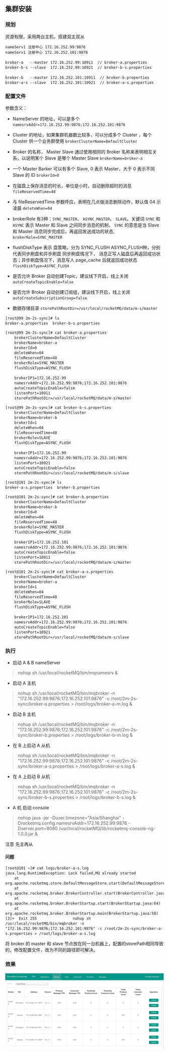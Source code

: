 ## 集群安装
### 规划
资源有限，采用两台主机，搭建双主双从
````
nameServ1 注册中心 172.16.252.99:9876
nameServ1 注册中心 172.16.252.101:9876

broker-a   --master 172.16.252.99:10911  // broker-a.properties
broker-b-s --slave  172.16.252.99:10921  // broker-b-s.properties

broker-b   --master 172.16.252.101:10911  // broker-b.properties
broker-a-s --slave  172.16.252.101:10921  // broker-a-s.properties
````
### 配置文件
参数含义：
- NameServer 的地址，可以是多个 `namesrvAddr=172.16.252.99:9876;172.16.252.101:9876`

- Cluster 的地址，如果集群机器数比较多，可以分成多个 Cluster ，每个Cluster 供一个业务群使用 `brokerClusterName=DefaultCluster`

- Broker 的名称， Master Slave 通过使用相同的 Broker 名称来表明相互关系，以说明某个 Slave 是哪个 Master Slave `brokerName=broker-a`

- 一个 Master Barker 可以有多个 Slave, 0 表示 Master，大于 0 表示不同 Slave 的 ID `brokerId=0`

- 在磁盘上保存消息的时长，单位是小时，自动删除超时的消息 `fileReservedTime=48`

- 与 fileReservedTime 参数呼应，表明在几点做消息删除动作，默认值 04 示凌晨 `deleteWhen=04`

- brokerRole 有3种：`SYNC_MASTER`、 `ASYNC_MASTER`、 `SLAVE`。关键词 `SYNC` 和 `ASYNC` 表示 Master 和 Slave 之间同步消息的机制，
`SYNC` 的意思是当 Slave 和 Master 消息同步完成后，再返回发送成功的状态,  `brokerRole=SYNC_MASTER`

- flushDiskType 表示 盘策略，分为 SYNC_FLUSH ASYNC_FLUSH种，分别代表同步刷盘和异步刷盘 同步刷盘情况下，
消息正写人磁盘后再返回成功状态；异步刷盘情况下，消息写人 page_cache 后就返回成功状态  `flushDiskType=ASYNC_FLUSH`

- 是否允许 Broker 自动创建Topic，建议线下开启，线上关闭 `autoCreateTopicEnable=false`

- 是否允许 Broker 自动创建订阅组，建议线下开启，线上关闭 `autoCreateSubscriptionGroup=false`

- 数据存储目录 `storePathRootDir=/usr/local/rocketMQ/data/m-s/master`
````
[root@99 2m-2s-sync]# ls
broker-a.properties  broker-b-s.properties
````
````
[root@99 2m-2s-sync]# cat broker-a.properties
    brokerClusterName=DefaultCluster
    brokerName=broker-a
    brokerId=0
    deleteWhen=04
    fileReservedTime=48
    brokerRole=SYNC_MASTER
    flushDiskType=ASYNC_FLUSH
    
    brokerIP1=172.16.252.99
    namesrvAddr=172.16.252.99:9876;172.16.252.101:9876
    autoCreateTopicEnable=false
    listenPort=10911
    storePathRootDir=/usr/local/rocketMQ/data/m-s/master
````
````
[root@99 2m-2s-sync]# cat broker-b-s.properties
    brokerClusterName=DefaultCluster
    brokerName=broker-b
    brokerId=1
    deleteWhen=04
    fileReservedTime=48
    brokerRole=SLAVE
    flushDiskType=ASYNC_FLUSH
    
    brokerIP1=172.16.252.99
    namesrvAddr=172.16.252.99:9876;172.16.252.101:9876
    listenPort=10921
    autoCreateTopicEnable=false
    storePathRootDir=/usr/local/rocketMQ/data/m-s/slave
````
````
[root@101 2m-2s-sync]# ls
broker-a-s.properties  broker-b.properties  
````
````
[root@101 2m-2s-sync]# cat broker-b.properties
    brokerClusterName=DefaultCluster
    brokerName=broker-b
    brokerId=0
    deleteWhen=04
    fileReservedTime=48
    brokerRole=SYNC_MASTER
    flushDiskType=ASYNC_FLUSH
    
    brokerIP1=172.16.252.101
    namesrvAddr=172.16.252.99:9876;172.16.252.101:9876
    autoCreateTopicEnable=false
    listenPort=10911
    storePathRootDir=/usr/local/rocketMQ/data/m-s/master
````
````
[root@101 2m-2s-sync]# cat broker-a-s.properties
    brokerClusterName=DefaultCluster
    brokerName=broker-a
    brokerId=1
    deleteWhen=04
    fileReservedTime=48
    brokerRole=SLAVE
    flushDiskType=ASYNC_FLUSH
    
    brokerIP1=172.16.252.101
    namesrvAddr=172.16.252.99:9876;172.16.252.101:9876
    autoCreateTopicEnable=false
    listenPort=10921
    storePathRootDir=/usr/local/rocketMQ/data/m-s/slave
````
### 执行
- 启动 A & B nameServer
> nohup sh /usr/local/rocketMQ/bin/mqnamesrv &

- 启动 A 主机
> nohup sh /usr/local/rocketMQ/bin/mqbroker -n "172.16.252.99:9876;172.16.252.101:9876" -c /root/2m-2s-sync/broker-a.properties > /root/logs/broker-a-m.log &

- 启动 B 主机
> nohup sh /usr/local/rocketMQ/bin/mqbroker -n "172.16.252.99:9876;172.16.252.101:9876" -c /root/2m-2s-sync/broker-b.properties > /root/logs/broker-b-m.log &

- 在 B 上启动 A 从机
> nohup sh /usr/local/rocketMQ/bin/mqbroker -n "172.16.252.99:9876;172.16.252.101:9876" -c /root/2m-2s-sync/broker-a-s.properties > /root/logs/broker-a-s.log &

- 在 A 上启动 B 从机
> nohup sh /usr/local/rocketMQ/bin/mqbroker -n "172.16.252.99:9876;172.16.252.101:9876" -c /root/2m-2s-sync/broker-b-s.properties > /root/logs/broker-b-s.log &

- A 机 启动 console
> nohup java -jar  -Duser.timezone="Asia/Shanghai" -Drocketmq.config.namesrvAddr=172.16.252.99:9876 -Dserver.port=8080 /usr/local/rocketMQ/lib/rocketmq-console-ng-1.0.0.jar &

注意 先主再从
#### 问题
````
[root@101 ~]# cat logs/broker-a-s.log
java.lang.RuntimeException: Lock failed,MQ already started
	at org.apache.rocketmq.store.DefaultMessageStore.start(DefaultMessageStore.java:227)
	at org.apache.rocketmq.broker.BrokerController.start(BrokerController.java:853)
	at org.apache.rocketmq.broker.BrokerStartup.start(BrokerStartup.java:64)
	at org.apache.rocketmq.broker.BrokerStartup.main(BrokerStartup.java:58)
[3]+  Exit 255                nohup sh /usr/local/rocketMQ/bin/mqbroker -n "172.16.252.99:9876;172.16.252.101:9876" -c /root/2m-2s-sync/broker-a-s.properties > /root/logs/broker-a-s.log
````
将 broker 的 master 和 slave 节点放在同一台机器上，配置的storePath相同导致的，修改配置文件，改为不同的路径即可解决。
### 效果
![img.png](pic/img.png)
